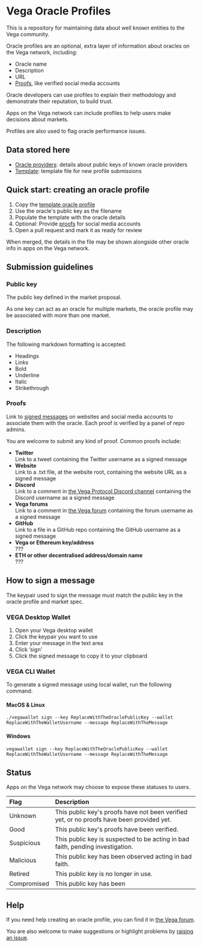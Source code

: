 # Vega Oracle Profiles

This is a repository for maintaining data about well known entities to the Vega community.

Oracle profiles are an optional, extra layer of information about oracles on the Vega network, including:

- Oracle name
- Description
- URL
- [Proofs](#proofs), like verified social media accounts

Oracle developers can use profiles to explain their methodology and demonstrate their reputation, to build trust.

Apps on the Vega network can include profiles to help users make decisions about markets.

Profiles are also used to flag oracle performance issues.

## Data stored here

- [Oracle providers](./oracle-providers/): details about public keys of known oracle providers
- [Template](./oracle-providers/template.toml): template file for new profile submissions

## Quick start: creating an oracle profile

1. Copy the [template oracle profile](./oracle-providers/template.toml)
2. Use the oracle's public key as the filename
3. Populate the template with the oracle details
4. Optional: Provide [proofs](#proofs) for social media accounts
3. Open a pull request and mark it as ready for review

When merged, the details in the file may be shown alongside other oracle info in apps on the Vega network.

## Submission guidelines

### Public key
The public key defined in the market proposal.

As one key can act as an oracle for multiple markets, the oracle profile may be associated with more than one market.

### Description
The following markdown formatting is accepted:

- Headings
- Links
- Bold
- Underline
- Italic
- Strikethrough

### Proofs
Link to [signed messages](#how-to-sign-a-message) on websites and social media accounts to associate them with the oracle. Each proof is verified by a panel of repo admins.

You are welcome to submit any kind of proof. Common proofs include:

- **Twitter**\
Link to a tweet containing the Twitter username as a signed message
- **Website**\
Link to a .txt file, at the website root, containing the website URL as a signed message
- **Discord**\
Link to a comment in [the Vega Protocol Discord channel](https://discord.com/channels/720571334798737489/) containing the Discord username as a signed message
- **Vega forums**\
Link to a comment in [the Vega forum](https://community.vega.xyz/) containing the forum username as a signed message
- **GitHub**\
Link to a file in a GitHub repo containing  the GitHub username as a signed message
- **Vega or Ethereum key/address**\
???
- **ETH or other decentralised address/domain name**\
???

## How to sign a message

The keypair used to sign the message must match the public key in the oracle profile and market spec.

### VEGA Desktop Wallet
1. Open your Vega desktop wallet
2. Click the keypair you want to use
3. Enter your message in the text area
4. Click ‘sign’
5. Click the signed message to copy it to your clipboard

### VEGA CLI Wallet
To generate a signed message using local wallet, run the following command:

#### MacOS & Linux

```
./vegawallet sign --key ReplaceWithTheOraclePublicKey --wallet ReplaceWithTheWalletUsername --message ReplaceWithTheMessage
```

#### Windows

```
vegawallet sign --key ReplaceWithTheOraclePublicKey --wallet ReplaceWithTheWalletUsername --message ReplaceWithTheMessage
```

## Status

Apps on the Vega network may choose to expose these statuses to users.

| Flag | Description |
|:--|:--|
| Unknown | This public key's proofs have not been verified yet, or no proofs have been provided yet. |
| Good | This public key's proofs have been verified. |
| Suspicious | This public key is suspected to be acting in bad faith, pending investigation. |
| Malicious | This public key has been observed acting in bad faith. |
| Retired | This public key is no longer in use. |
| Compromised | This public key has been  |

## Help

If you need help creating an oracle profile, you can find it in [the Vega forum](https://community.vega.xyz/).

You are also welcome to make suggestions or highlight problems by [raising an issue](https://github.com/vegaprotocol/well-known/issues/new).